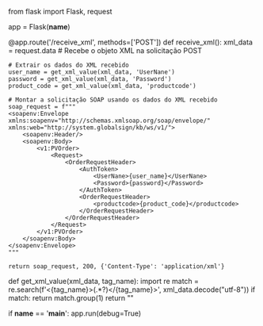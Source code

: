 from flask import Flask, request

app = Flask(__name__)

@app.route('/receive_xml', methods=['POST'])
def receive_xml():
    xml_data = request.data  # Recebe o objeto XML na solicitação POST

    # Extrair os dados do XML recebido
    user_name = get_xml_value(xml_data, 'UserNane')
    password = get_xml_value(xml_data, 'Password')
    product_code = get_xml_value(xml_data, 'productcode')

    # Montar a solicitação SOAP usando os dados do XML recebido
    soap_request = f"""
    <soapenv:Envelope xmlns:soapenv="http://schemas.xmlsoap.org/soap/envelope/" xmlns:web="http://system.globalsign/kb/ws/v1/">
        <soapenv:Header/>
        <soapenv:Body>
            <v1:PVOrder>
                <Request>
                    <OrderRequestHeader>
                        <AuthToken>
                            <UserNane>{user_name}</UserNane>
                            <Password>{password}</Password>
                        </AuthToken>
                        <OrderRequestHeader>
                            <productcode>{product_code}</productcode>
                        </OrderRequestHeader>
                    </OrderRequestHeader>
                </Request>
            </v1:PVOrder>
        </soapenv:Body>
    </soapenv:Envelope>
    """

    return soap_request, 200, {'Content-Type': 'application/xml'}

def get_xml_value(xml_data, tag_name):
    import re
    match = re.search(f'<{tag_name}>(.*?)<\/{tag_name}>', xml_data.decode("utf-8"))
    if match:
        return match.group(1)
    return ""

if __name__ == '__main__':
    app.run(debug=True)
